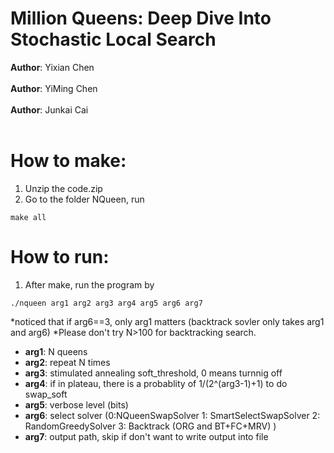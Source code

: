# Million Queens: Deep Dive Into Stochastic Local Search

**Author**: Yixian Chen<br /><br />
**Author**: YiMing Chen<br /><br />
**Author**: Junkai Cai<br /><br />

# How to make:
1. Unzip the code.zip
2. Go to the folder NQueen, run 
```
make all
```

# How to run:
1. After make, run the program by
```
./nqueen arg1 arg2 arg3 arg4 arg5 arg6 arg7
```

*noticed that if arg6==3, only arg1 matters (backtrack sovler only takes arg1 and arg6)
*Please don't try N>100 for backtracking search.

- **arg1**: N queens
- **arg2**: repeat N times
- **arg3**: stimulated annealing soft_threshold, 0 means turnnig off
- **arg4**: if in plateau, there is a probablity of 1/(2^(arg3-1)+1) to do swap_soft
- **arg5**: verbose level (bits)
- **arg6**: select solver (0:NQueenSwapSolver 1: SmartSelectSwapSolver 2: RandomGreedySolver 3: Backtrack (ORG and BT+FC+MRV) )
- **arg7**: output path, skip if don't want to write output into file
